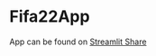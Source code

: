 # Fifa22App
App can be found on [Streamlit Share](https://share.streamlit.io/dmsmiley/fifa22app/fifa22_app.py)

